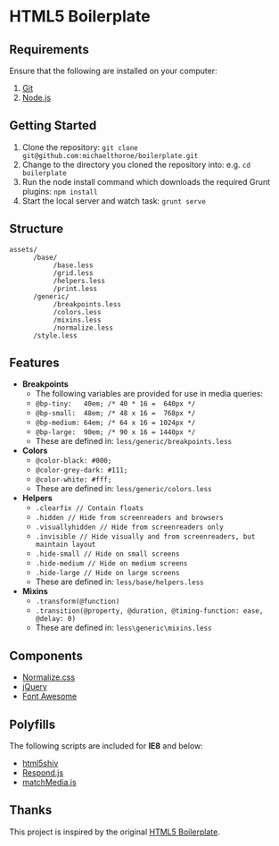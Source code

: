 HTML5 Boilerplate
=

Requirements
-

Ensure that the following are installed on your computer:

1. [Git](http://git-scm.com/)
2. [Node.js](http://nodejs.org/)

Getting Started
-

1. Clone the repository: `git clone git@github.com:michaelthorne/boilerplate.git`
2. Change to the directory you cloned the repository into: e.g. `cd boilerplate`
3. Run the node install command which downloads the required Grunt plugins: `npm install`
4. Start the local server and watch task: `grunt serve`

Structure
-
```
assets/
      /base/
           /base.less
           /grid.less
           /helpers.less
           /print.less
      /generic/
           /breakpoints.less
           /colors.less
           /mixins.less
           /normalize.less
      /style.less
```

Features
-

- **Breakpoints**
    - The following variables are provided for use in media queries:
    - `@bp-tiny:   40em; /* 40 * 16 =  640px */`
    - `@bp-small:  48em; /* 48 x 16 =  768px */`
    - `@bp-medium: 64em; /* 64 x 16 = 1024px */`
    - `@bp-large:  90em; /* 90 x 16 = 1440px */`
    - These are defined in: `less/generic/breakpoints.less`
- **Colors**
    - `@color-black: #000;`
    - `@color-grey-dark: #111;`
    - `@color-white: #fff;`
    - These are defined in: `less/generic/colors.less`
- **Helpers**
    - `.clearfix // Contain floats`
    - `.hidden // Hide from screenreaders and browsers`
    - `.visuallyhidden // Hide from screenreaders only`
    - `.invisible // Hide visually and from screenreaders, but maintain layout`
    - `.hide-small // Hide on small screens`
    - `.hide-medium // Hide on medium screens`
    - `.hide-large // Hide on large screens`
    - These are defined in: `less/base/helpers.less`
- **Mixins**
    - `.transform(@function)`
    - `.transition(@property, @duration, @timing-function: ease, @delay: 0)`
    - These are defined in: `less\generic\mixins.less`

Components
-

- [Normalize.css](http://necolas.github.io/normalize.css/)
- [jQuery](http://jquery.com/)
- [Font Awesome](http://fontawesome.io/)

Polyfills
-

The following scripts are included for **IE8** and below:
- [html5shiv](https://github.com/aFarkas/html5shiv)
- [Respond.js](https://github.com/scottjehl/Respond)
- [matchMedia.js](https://github.com/paulirish/matchMedia.js/)

Thanks
-

This project is inspired by the original [HTML5 Boilerplate](http://html5boilerplate.com/).

